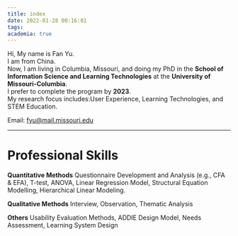 ```yaml
---
title: index
date: 2022-01-28 00:16:01
tags:
academia: true
---
```


Hi,
My name is Fan Yu. <br>
I am from China. <br>
Now, I am living in Columbia, Missouri, and doing my PhD in the **School of Information Science and Learning Technologies** at the **University of Missouri-Columbia**. <br>
I prefer to complete the program by **2023**. <br>
My research focus includes:User Experience, Learning Technologies, and STEM Education. <br>

Email: fyu@mail.missouri.edu

***

# Professional Skills
**Quantitative Methods**
Questionnaire Development and Analysis (e.g., CFA & EFA), T-test, ANOVA, Linear Regression Model, Structural Equation Modelling, Hierarchical Linear Modeling.

**Qualitative Methods**
Interview, Observation, Thematic Analysis

**Others**
Usability Evaluation Methods, ADDIE Design Model, Needs Assessment, Learning System Design
